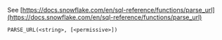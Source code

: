 See [https://docs.snowflake.com/en/sql-reference/functions/parse_url](https://docs.snowflake.com/en/sql-reference/functions/parse_url)
```
PARSE_URL(<string>, [<permissive>])
```
